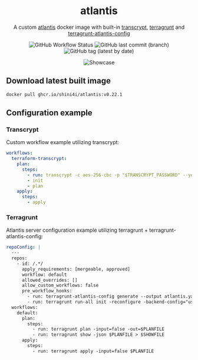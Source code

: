 <div align="center">

# atlantis
A custom [atlantis](https://github.com/runatlantis/atlantis) docker image with built-in [transcrypt](https://github.com/elasticdog/transcrypt), [terragrunt](https://github.com/gruntwork-io/terragrunt) and [terragrunt-atlantis-config](https://github.com/transcend-io/terragrunt-atlantis-config)

![GitHub Workflow Status](https://img.shields.io/github/actions/workflow/status/shini4i/docker-atlantis/build-and-publish.yml?branch=main&style=flat-square)
![GitHub last commit (branch)](https://img.shields.io/github/last-commit/shini4i/docker-atlantis/main?style=flat-square)
![GitHub tag (latest by date)](https://img.shields.io/github/v/tag/shini4i/docker-atlantis?style=flat-square)

<img src="https://raw.githubusercontent.com/runatlantis/atlantis/main/runatlantis.io/.vuepress/public/hero.png" alt="Showcase">
</div>

## Download latest built image
```bash
docker pull ghcr.io/shini4i/atlantis:v0.22.1
```

## Configuration example
### Transcrypt
Custom workflow example utilizing transcrypt:
```yaml
workflows:
  terraform-transcrypt:
    plan:
      steps:
        - run: transcrypt -c aes-256-cbc -p "$TRANSCRYPT_PASSWORD" --yes || transcrypt -c aes-256-cbc -p "$TRANSCRYPT_PASSWORD" --upgrade --yes
        - init
        - plan
    apply:
      steps:
        - apply
```
### Terragrunt
Atlantis server configuration example utilizing terragrunt + terragrunt-atlantis-config:
```yaml
repoConfig: |
  ---
  repos:
    - id: /.*/
      apply_requirements: [mergeable, approved]
      workflow: default
      allowed_overrides: []
      allow_custom_workflows: false
      pre_workflow_hooks:
        - run: terragrunt-atlantis-config generate --output atlantis.yaml --autoplan
        - run: terragrunt run-all init -reconfigure -backend-config="username=$ATLANTIS_GITLAB_USER" -backend-config="password=$ATLANTIS_GITLAB_TOKEN"
  workflows:
    default:
      plan:
        steps:
          - run: terragrunt plan -input=false -out=$PLANFILE
          - run: terragrunt show -json $PLANFILE > $SHOWFILE
      apply:
        steps:
          - run: terragrunt apply -input=false $PLANFILE
```
